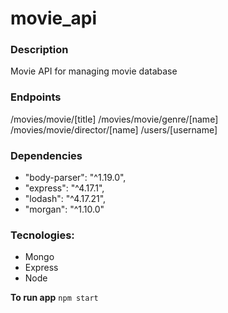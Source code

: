 # movie_api

### Description

Movie API for managing movie database

### Endpoints

/movies/movie/[title]
/movies/movie/genre/[name]
/movies/movie/director/[name]
/users/[username]

### Dependencies

- "body-parser": "^1.19.0",
- "express": "^4.17.1",
- "lodash": "^4.17.21",
- "morgan": "^1.10.0"

### Tecnologies:

- Mongo
- Express
- Node

**To run app**
`npm start`
